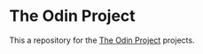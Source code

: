 # The Odin Project

This a repository for the [The Odin Project](https://www.theodinproject.com) projects.
